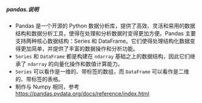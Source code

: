 ##### pandas.说明
- Pandas 是一个开源的 Python 数据分析库，提供了高效、灵活和易用的数据结构和数据分析工具，使得在处理和分析数据时变得更加方便。Pandas 主要支持两种核心数据结构：Series 和 DataFrame。它们使得处理结构化数据变得更加简单，并提供了丰富的数据操作和分析功能。
- `Series` 和 `DataFrame` 都是构建在 `ndarray` 基础之上的数据结构，因此它们继承了 `ndarray` 的向量化操作和数值计算能力。
- `Series` 可以看作是一维的、带标签的数组，而 `DataFrame` 可以看作是二维的、带标签的表格。
- 制作与 Numpy 相同，参考 https://pandas.pydata.org/docs/reference/index.html